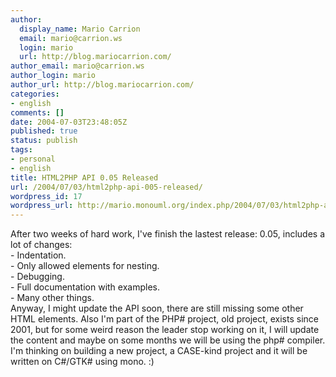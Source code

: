 ```yaml
---
author:
  display_name: Mario Carrion
  email: mario@carrion.ws
  login: mario
  url: http://blog.mariocarrion.com/
author_email: mario@carrion.ws
author_login: mario
author_url: http://blog.mariocarrion.com/
categories:
- english
comments: []
date: 2004-07-03T23:48:05Z
published: true
status: publish
tags:
- personal
- english
title: HTML2PHP API 0.05 Released
url: /2004/07/03/html2php-api-005-released/
wordpress_id: 17
wordpress_url: http://mario.monouml.org/index.php/2004/07/03/html2php-api-005-released/
---
```


<div style="clear:both;"></div>
<p>After two weeks of hard work, I've finish the lastest release: 0.05, includes a lot of changes:<br />
- Indentation.<br />
- Only allowed elements for nesting.<br />
- Debugging.<br />
- Full documentation with examples.<br />
- Many other things.<br />
Anyway, I might update the API soon, there are still missing some other HTML elements. Also I'm part of the PHP# project, old project, exists since 2001, but for some weird reason the leader stop working on it, I will update the content and maybe on some months we will be using the php# compiler.<br />
I'm  thinking on building a new project, a CASE-kind project and it will be written on C#/GTK# using mono. :)
<div style="clear:both; padding-bottom: 0.25em;"></div>
